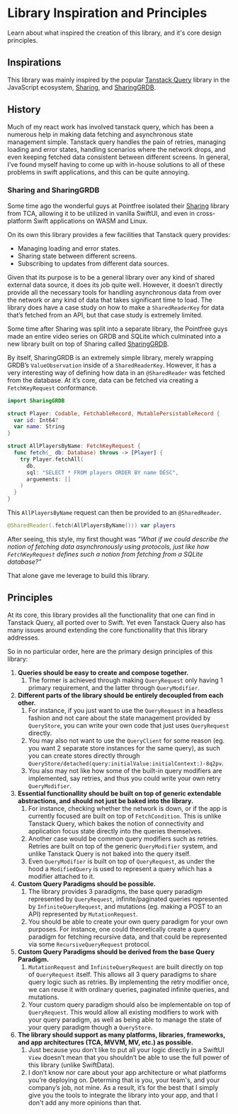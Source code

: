# Library Inspiration and Principles

Learn about what inspired the creation of this library, and it's core design principles.

## Inspirations

This library was mainly inspired by the popular [Tanstack Query](https://tanstack.com/query/latest) library in the JavaScript ecosystem, [Sharing](https://github.com/pointfreeco/swift-sharing), and [SharingGRDB](https://github.com/pointfreeco/sharing-grdb).

## History

Much of my react work has involved tanstack query, which has been a numerous help in making data fetching and asynchronous state management simple. Tanstack query handles the pain of retries, managing loading and error states, handling scenarios where the network drops, and even keeping fetched data consistent between different screens. In general, I’ve found myself having to come up with in-house solutions to all of these problems in swift applications, and this can be quite annoying.

### Sharing and SharingGRDB

Some time ago the wonderful guys at Pointfree isolated their [Sharing](https://github.com/pointfreeco/swift-sharing/tree/main) library from TCA, allowing it to be utilized in vanilla SwiftUI, and even in cross-platform Swift applications on WASM and Linux.

On its own this library provides a few facilities that Tanstack query provides:
- Managing loading and error states.
- Sharing state between different screens.
- Subscribing to updates from different data sources.

Given that its purpose is to be a general library over any kind of shared external data source, it does its job quite well. However, it doesn’t directly provide all the necessary tools for handling asynchronous data from over the network or any kind of data that takes significant time to load. The library does have a case study on how to make a `SharedReaderKey` for data that’s fetched from an API, but that case study is extremely limited.

Some time after Sharing was split into a separate library, the Pointfree guys made an entire video series on GRDB and SQLite which culminated into a new library built on top of Sharing called [SharingGRDB](https://github.com/pointfreeco/sharing-grdb).

By itself, SharingGRDB is an extremely simple library, merely wrapping GRDB’s `ValueObservation` inside of a `SharedReaderKey`. However, it has a very interesting way of defining how data in an `@SharedReader` was fetched from the database. At it’s core, data can be fetched via creating a `FetchKeyRequest` conformance.
```swift
import SharingGRDB

struct Player: Codable, FetchableRecord, MutablePersistableRecord {
  var id: Int64?
  var name: String
}

struct AllPlayersByName: FetchKeyRequest {
  func fetch(_ db: Database) throws -> [Player] {
    try Player.fetchAll(
      db,
      sql: "SELECT * FROM players ORDER BY name DESC",
      arguements: []
    )
  }
}
```
This `AllPlayersByName` request can then be provided to an `@SharedReader`.
```swift
@SharedReader(.fetch(AllPlayersByName())) var players
```

After seeing, this style, my first thought was _“What if we could describe the notion of fetching data asynchronously using protocols, just like how `FetchKeyRequest` defines such a notion from fetching from a SQLite database?”_

That alone gave me leverage to build this library.

## Principles

At its core, this library provides all the functionallity that one can find in Tanstack Query, all ported over to Swift. Yet even Tanstack Query also has many issues around extending the core functionallity that this library addresses.

So in no particular order, here are the primary design principles of this library:
1. **Queries should be easy to create and compose together.**
   1. The former is achieved through making ``QueryRequest`` only having 1 primary requirement, and the latter through ``QueryModifier``.
2. **Different parts of the library should be entirely decoupled from each other.**
   1. For instance, if you just want to use the `QueryRequest` in a headless fashion and not care about the state management provided by ``QueryStore``, you can write your own code that just uses `QueryRequest` directly.
   2. You may also not want to use the ``QueryClient`` for some reason (eg. you want 2 separate store instances for the same query), as such you can create stores directly through ``QueryStore/detached(query:initialValue:initialContext:)-8q2pv``.
   3. You also may not like how some of the built-in query modifiers are implemented, say retries, and thus you could write your own retry `QueryModifier`.
3. **Essential functionallity should be built on top of generic extendable abstractions, and should not just be baked into the library.**
   1. For instance, checking whether the network is down, or if the app is currently focused are built on top of ``FetchCondition``. This is unlike Tanstack Query, which bakes the notion of connectivity and application focus state directly into the queries themselves.
   2. Another case would be common query modifiers such as retries. Retries are built on top of the generic `QueryModifier` system, and unlike Tanstack Query is not baked into the query itself.
   3. Even `QueryModifier` is built on top of `QueryRequest`, as under the hood a ``ModifiedQuery`` is used to represent a query which has a modifier attached to it.
4. **Custom Query Paradigms should be possible.**
   1. The library provides 3 paradigms, the base query paradigm represented by `QueryRequest`, infinite/paginated queries represented by ``InfiniteQueryRequest``, and mutations (eg. making a POST to an API) represented by ``MutationRequest``.
   2. You should be able to create your own query paradigm for your own purposes. For instance, one could theoretically create a query paradigm for fetching recursive data, and that could be represented via some `RecursiveQueryRequest` protocol.
5. **Custom Query Paradigms should be derived from the base Query Paradigm.**
   1. `MutationRequest` and `InfiniteQueryRequest` are built directly on top of `QueryRequest` itself. This allows all 3 query paradigms to share query logic such as retries. By implementing the retry modifier once, we can reuse it with ordinary queries, paginated infinite queries, and mutations.
   2. Your custom query paradigm should also be implementable on top of `QueryRequest`. This would allow all existing modifiers to work with your query paradigm, as well as being able to manage the state of your query paradigm though a `QueryStore`.
6. **The library should support as many platforms, libraries, frameworks, and app architectures (TCA, MVVM, MV, etc.) as possible.**
   1. Just because you don’t like to put all your logic directly in a SwiftUI `View` doesn’t mean that you shouldn’t be able to use the full power of this library (unlike SwiftData).
   2. I don’t know nor care about your app architecture or what platforms you’re deploying on. Determing that is you, your team's, and your company’s job, not mine. As a result, it’s for the best that I simply give you the tools to integrate the library into your app, and that I don't add any more opinions than that.
